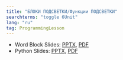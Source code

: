 ```yaml
---
title: "БЛОКИ ПОДСВЕТКИ/Функции ПОДСВЕТКИ"
searchterms: "toggle 6Unit"
lang: "ru"
tag: ProgrammingLesson
---
```

 <ul>
 <li class="ng-binding">Word Block Slides:
 <a href="ProgrammingLessons/LightBlocksRU.pptx">PPTX</a>,
 <a href="ProgrammingLessons/LightBlocksRU.pdf">PDF</a>
 </li>
 <li class="ng-binding">Python Slides:
 <a href="ProgrammingLessons/LightFunctionsPyRU.pptx">PPTX</a>,
 <a href="ProgrammingLessons/LightFunctionsPyRU.pdf">PDF</a>
 </li>
 </ul>
